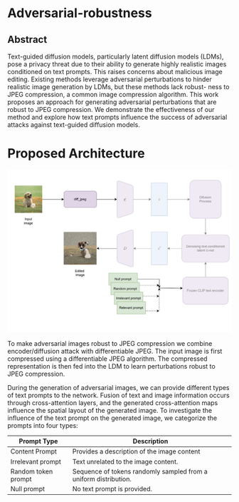 # Adversarial-robustness

## Abstract

Text-guided diffusion models, particularly latent diffusion models (LDMs), pose a privacy
threat due to their ability to generate highly realistic images conditioned on text prompts.
This raises concerns about malicious image editing. Existing methods leverage adversarial
perturbations to hinder realistic image generation by LDMs, but these methods lack robust-
ness to JPEG compression, a common image compression algorithm. This work proposes
an approach for generating adversarial perturbations that are robust to JPEG compression.
We demonstrate the effectiveness of our method and explore how text prompts influence the
success of adversarial attacks against text-guided diffusion models.

# Proposed Architecture
![](https://github.com/anju-chhetri/Adversarial-robustness/blob/master/Images/prompt-impact.png)

To make adversarial images robust to JPEG compression we combine encoder/diffusion attack with
differentiable JPEG. The input image is first compressed using a differentiable JPEG algorithm. The compressed representation is then fed into the LDM to learn perturbations robust to JPEG compression.

During the generation of adversarial images, we can provide different types of text prompts to the network. Fusion of text and image information occurs through cross-attention layers, and the generated cross-attention maps influence the spatial layout of the generated image. To investigate the influence of the text prompt on the generated image, we categorize the prompts into four types:

| Prompt Type      | Description |
| ----------- | ----------- |
| Content Prompt      | Provides a description of the image content       |
| Irrelevant prompt    | Text unrelated to the image content.        |
| Random token prompt      | Sequence of tokens randomly sampled from a uniform distribution.       |
| Null prompt   | No text prompt is provided.        |
